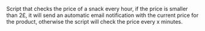 Script that checks the price of a snack every hour, if the price is smaller than 2£, it will send an automatic email notification with the current price for the product, otherwise the script will check the price every x minutes.
